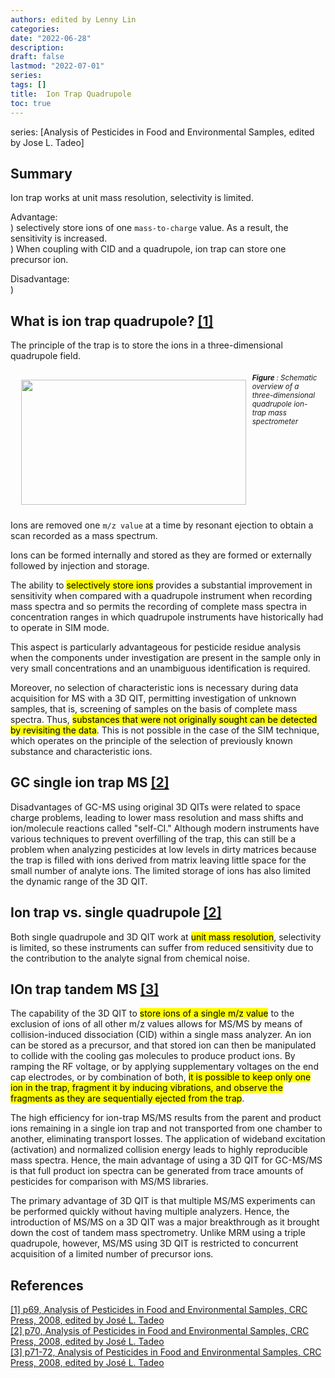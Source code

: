 ```yaml
---
authors: edited by Lenny Lin
categories:
date: "2022-06-28"
description:
draft: false
lastmod: "2022-07-01"
series: 
tags: []
title:  Ion Trap Quadrupole
toc: true
---
```


series: [Analysis of Pesticides in Food and Environmental Samples, edited by Jose L. Tadeo]

## Summary
Ion trap works at unit mass resolution, selectivity is limited.

Advantage:  
) selectively store ions of one `mass-to-charge` value.  As a result, the sensitivity is increased.  
) When coupling with CID and a quadrupole, ion trap can store one precursor ion.

Disadvantage:  
) 


<!--more-->


## What is ion trap quadrupole? <a href="#ref">[1]</a>
The principle of the trap is to store the ions in a three-dimensional quadrupole field.  

<div class = "row">
  <figure>
    <img width ="360" height= "200" src = "/docs/images/Screenshot 2022-06-27 124521.png" style ="float: left" HSPACE="10" VSPACE="10"/>
    <figcaption><b>Figure </b>: Schematic overview of a three-dimensional quadrupole ion-trap mass spectrometer</figcaption>
  </figure>
</div>

Ions are removed one `m/z value` at a time by resonant ejection to obtain a scan recorded as a mass spectrum.  

Ions can be formed internally and stored as they are formed or externally followed by injection and storage.   

The ability to <mark>selectively store ions</mark> provides a substantial improvement in sensitivity when compared with a quadrupole instrument when recording mass spectra and so permits the recording of complete mass spectra in concentration ranges in which quadrupole instruments have historically had to operate in SIM mode.  

This aspect is particularly advantageous for pesticide residue analysis when the components under investigation are present in the sample only in very small concentrations and an unambiguous identification is required.   

Moreover, no selection of characteristic ions is necessary during data acquisition for MS with a 3D QIT, permitting investigation of unknown samples, that is, screening of samples on the basis of complete mass spectra. Thus, <mark>substances that were not originally sought can be detected by revisiting the data</mark>. This is not possible in the case of the SIM technique, which operates on the principle of the selection of previously known substance and characteristic ions.   

## GC single ion trap MS <a href="#ref">[2]</a>
Disadvantages of GC-MS using original 3D QITs were related to space charge problems, leading to lower mass resolution and mass shifts and ion/molecule reactions called "self-CI."  Although modern instruments have various techniques to prevent overfilling of the trap, this can still be a problem when analyzing pesticides at low levels in dirty matrices because the trap is filled with ions derived from matrix leaving little space for the small number of analyte ions. The limited storage of ions has also limited the dynamic range of the 3D QIT. 

## Ion trap vs. single quadrupole <a href="#ref">[2]</a>
Both single quadrupole and 3D QIT work at <mark>unit mass resolution</mark>, selectivity is limited, so these instruments can suffer from reduced sensitivity due to the contribution to the analyte signal from chemical noise.

## IOn trap tandem MS <a href="#ref">[3]</a>
The capability of the 3D QIT to <mark>store ions of a single m/z value</mark> to the exclusion of ions of all other m/z values allows for MS/MS by means of collision-induced dissociation (CID) within a single mass analyzer. An ion can be stored as a precursor, and that stored ion can then be manipulated to collide with the cooling gas molecules to produce product ions. By ramping the RF voltage, or by applying supplementary voltages on the end cap electrodes, or by combination of both, <mark>it is possible to keep only one ion in the trap, fragment it by inducing vibrations, and observe the fragments as they are sequentially ejected from the trap</mark>.  

The high efficiency for ion-trap MS/MS results from the parent and product ions remaining in a single ion trap and not transported from one chamber to another, eliminating transport losses. The application of wideband excitation (activation) and normalized collision energy leads to highly reproducible mass spectra. Hence, the main advantage of using a 3D QIT for GC-MS/MS is that full product ion spectra can be generated from trace amounts of pesticides for comparison with MS/MS libraries.  

The primary advantage of 3D QIT is that multiple MS/MS experiments can be performed quickly without having multiple analyzers. Hence, the introduction of MS/MS on a 3D QIT was a major breakthrough as it brought down the cost of tandem mass spectrometry. Unlike MRM using a triple quadrupole, however, MS/MS using 3D QIT is restricted to concurrent acquisition of a limited number of precursor ions. 


## References
<a href="#ref">[1] p69, Analysis of Pesticides in Food and Environmental Samples, CRC Press, 2008, edited by Jos&eacute; L. Tadeo</a>  
<a href="#ref">[2] p70, Analysis of Pesticides in Food and Environmental Samples, CRC Press, 2008, edited by Jos&eacute; L. Tadeo</a>  
<a href="#ref">[3] p71-72, Analysis of Pesticides in Food and Environmental Samples, CRC Press, 2008, edited by Jos&eacute; L. Tadeo</a>  

<style type = "text/css">
.row {
  margin-left:-5px;
  margin-right:-5px;
}

.row::after {
  content: "";
  clear: both;
  display: table;
}

figure {
  text-align: left;
  font-style: italic;
  font-size: smaller;
  text-indent: 0;
  margin: 0.5em;
  padding: 0.5em;
}

</style>